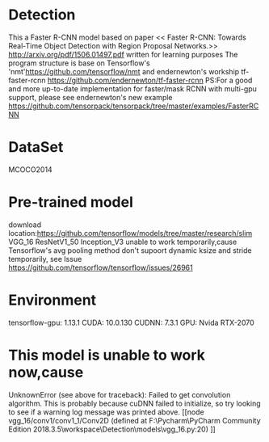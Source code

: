# Detection
This a Faster R-CNN model based on paper << Faster R-CNN: Towards Real-Time Object Detection with Region Proposal Networks.>>
http://arxiv.org/pdf/1506.01497.pdf written for learning purposes
The program structure is base on Tensorflow's 'nmt'https://github.com/tensorflow/nmt and endernewton's workship tf-faster-rcnn
https://github.com/endernewton/tf-faster-rcnn
PS:For a good and more up-to-date implementation for faster/mask RCNN with multi-gpu support, please see endernewton's new example
https://github.com/tensorpack/tensorpack/tree/master/examples/FasterRCNN

# DataSet
MCOCO2014

# Pre-trained model
download location:https://github.com/tensorflow/models/tree/master/research/slim
VGG_16
ResNetV1_50
Inception_V3 unable to work temporarily,cause Tensorflow's avg pooling method don't supoort dynamic ksize and stride temporarily,
see Issue https://github.com/tensorflow/tensorflow/issues/26961

# Environment
tensorflow-gpu: 1.13.1
CUDA: 10.0.130
CUDNN: 7.3.1
GPU: Nvida RTX-2070

# This model is unable to work now,cause 
UnknownError (see above for traceback): Failed to get convolution algorithm. This is probably because cuDNN failed to initialize, so try looking to see if a warning log message was printed above.
	 [[node vgg_16/conv1/conv1_1/Conv2D (defined at F:\Pycharm\PyCharm Community Edition 2018.3.5\workspace\Detection\models\vgg_16.py:20) ]]

